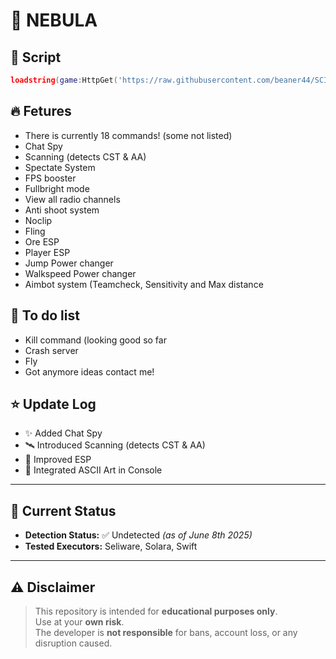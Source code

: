 # 🌌 NEBULA

## 🔋 Script
```lua
loadstring(game:HttpGet('https://raw.githubusercontent.com/beaner44/SCI-pathos-III/refs/heads/main/main.lua'))()
```

## 🔥 Fetures
- There is currently 18 commands! (some not listed)
- Chat Spy
- Scanning (detects CST & AA)
- Spectate System
- FPS booster
- Fullbright mode
- View all radio channels
- Anti shoot system
- Noclip
- Fling
- Ore ESP
- Player ESP
- Jump Power changer
- Walkspeed Power changer
- Aimbot system (Teamcheck, Sensitivity and Max distance

## 📆 To do list
- Kill command (looking good so far
- Crash server
- Fly
- Got anymore ideas contact me!

## ⭐ Update Log
- ✨ Added Chat Spy  
- 🛰️ Introduced Scanning (detects CST & AA)  
- 🧠 Improved ESP  
- 🎨 Integrated ASCII Art in Console  

---

## 📅 Current Status
- **Detection Status:** ✅ Undetected *(as of June 8th 2025)*  
- **Tested Executors:** Seliware, Solara, Swift  

---

## ⚠️ Disclaimer
> This repository is intended for **educational purposes only**.  
> Use at your **own risk**.  
> The developer is **not responsible** for bans, account loss, or any disruption caused.
